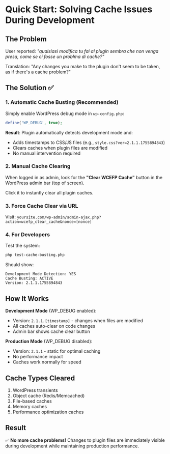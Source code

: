 # Quick Start: Solving Cache Issues During Development

## The Problem
User reported: *"qualsiasi modifica tu fai al plugin sembra che non venga presa, come se ci fosse un problma di cache?"*

Translation: "Any changes you make to the plugin don't seem to be taken, as if there's a cache problem?"

## The Solution ✅

### 1. Automatic Cache Busting (Recommended)
Simply enable WordPress debug mode in `wp-config.php`:
```php
define('WP_DEBUG', true);
```

**Result**: Plugin automatically detects development mode and:
- Adds timestamps to CSS/JS files (e.g., `style.css?ver=2.1.1.1755894843`)
- Clears caches when plugin files are modified
- No manual intervention required

### 2. Manual Cache Clearing
When logged in as admin, look for the **"Clear WCEFP Cache"** button in the WordPress admin bar (top of screen).

Click it to instantly clear all plugin caches.

### 3. Force Cache Clear via URL
Visit: `yoursite.com/wp-admin/admin-ajax.php?action=wcefp_clear_cache&nonce=[nonce]`

### 4. For Developers
Test the system:
```bash
php test-cache-busting.php
```

Should show:
```
Development Mode Detection: YES
Cache Busting: ACTIVE
Version: 2.1.1.1755894843
```

## How It Works

**Development Mode** (WP_DEBUG enabled):
- Version: `2.1.1.[timestamp]` - changes when files are modified
- All caches auto-clear on code changes
- Admin bar shows cache clear button

**Production Mode** (WP_DEBUG disabled):  
- Version: `2.1.1` - static for optimal caching
- No performance impact
- Caches work normally for speed

## Cache Types Cleared
1. WordPress transients
2. Object cache (Redis/Memcached)
3. File-based caches
4. Memory caches
5. Performance optimization caches

## Result
✅ **No more cache problems!** Changes to plugin files are immediately visible during development while maintaining production performance.